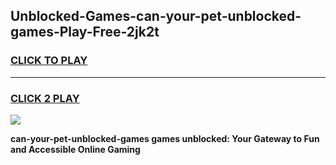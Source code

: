 
## Unblocked-Games-can-your-pet-unblocked-games-Play-Free-2jk2t
<h3>
<a href="https://premium76.site?title=can-your-pet-unblocked-games&ref=18A1">CLICK TO PLAY</a></h3>
<hr>

<h3>
<a href="https://premium76.site?title=can-your-pet-unblocked-games&ref=18A1">CLICK 2 PLAY</a>
  
</h3>

<a href="https://premium76.site?title=can-your-pet-unblocked-games&ref=18A1"><img src="https://clearcache.store/games.png"></a>


**can-your-pet-unblocked-games games unblocked: Your Gateway to Fun and Accessible Online Gaming**
